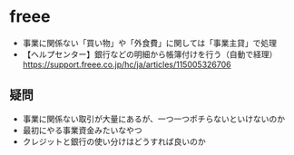 # freee
- 事業に関係ない「買い物」や「外食費」に関しては「事業主貸」で処理
- 【ヘルプセンター】銀行などの明細から帳簿付けを行う（自動で経理）  
https://support.freee.co.jp/hc/ja/articles/115005326706

## 疑問
- 事業に関係ない取引が大量にあるが、一つ一つポチらないといけないのか
- 最初にやる事業資金みたいなやつ
- クレジットと銀行の使い分けはどうすれば良いのか
